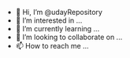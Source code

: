 - 👋 Hi, I’m @udayRepository
- 👀 I’m interested in ...
- 🌱 I’m currently learning ...
- 💞️ I’m looking to collaborate on ...
- 📫 How to reach me ...

<!---
udayRepository/udayRepository is a ✨ special ✨ repository because its `README.md` (this file) appears on your GitHub profile.
You can click the Preview link to take a look at your changes.
--->
